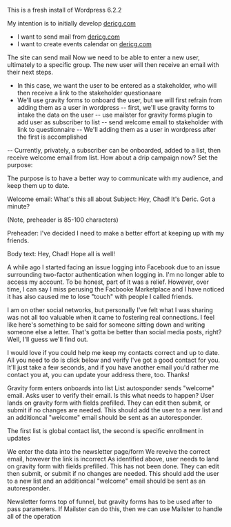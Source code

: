 This is a fresh install of Wordpress 6.2.2

My intention is to initially develop [dericg.com](http://dericg.com/)
- I want to send mail from [dericg.com](http://dericg.com/)
- I want to create events calendar on [dericg.com](http://dericg.com/)

The site can send mail
Now we need to be able to enter a new user, ultimately to a specific group. The new user will then receive an email with their next steps.
- In this case, we want the user to be entered as a stakeholder, who will then receive a link to the stakeholder questionaare
- We'll use gravity forms to onboard the user,  but we will first refrain from adding them as a user in wordpress
-- first, we'll use gravity forms to intake the data on the user
-- use mailster for gravity forms plugin to add user as subscriber to list
-- send welcome email to stakeholder with link to questionnaire
-- We'll adding them as a user in wordpress after the first is accomplished

-- Currently, privately, a subscriber can be onboarded, added to a list, then receive welcome email from list.  How about a drip campaign now? Set the purpose:

The purpose is to have a better way to communicate with my audience, and keep them up to date.

Welcome email: What's this all about
Subject: Hey, Chad! It's Deric. Got a minute?

(Note, preheader is 85-100 characters)


Preheader: I've decided I need to make a better effort at keeping up with my friends.

Body text: Hey, Chad! Hope all is well!

A while ago I started facing an issue logging into Facebook due to an issue surrounding two-factor authentication when logging in. I'm no longer able to access my account. To be honest, part of it was a relief. However, over time, I can say I miss perusing the Facbooke Marketplace and I have noticed it has also caused me to lose "touch" with people I called friends. 

I am on other social networks, but personally I've felt what I was sharing was not all too valuable when it came to fostering real connections. I feel like here's something to be said for someone sitting down and writing someone else a letter. That's gotta be better than social media posts, right? Well, I'll guess we'll find out.

I would love if you could help me keep my contacts correct and up to date. All you need to do is click below and verify I've got a good contact for you. It'll just take a few seconds, and if you have another email you'd rather me contact you at, you can update your address there, too. Thanks!

Gravity form enters onboards into list
List autosponder sends "welcome" email. Asks user to verify their email. Is this what needs to happen?
User lands on gravity form with fields prefilled. They can edit then submit, or submit if no changes are needed. This should add the user to a new list and an additioncal "welcome" email should be sent as an autoresponder.

The first list is global contact list, the second is specific enrollment in updates

We enter the data into the newsletter page/form
We reveive the correct email, however the link is incorrect
As identified above, user needs to land on gravity form with fields prefilled. This has not been done.
They can edit then submit, or submit if no changes are needed. This should add the user to a new list and an additioncal "welcome" email should be sent as an autoresponder.

Newsletter forms top of funnel, 
but gravity forms has to be used after to pass parameters. If Mailster can do this, then we can use Mailster to handle all of the operation